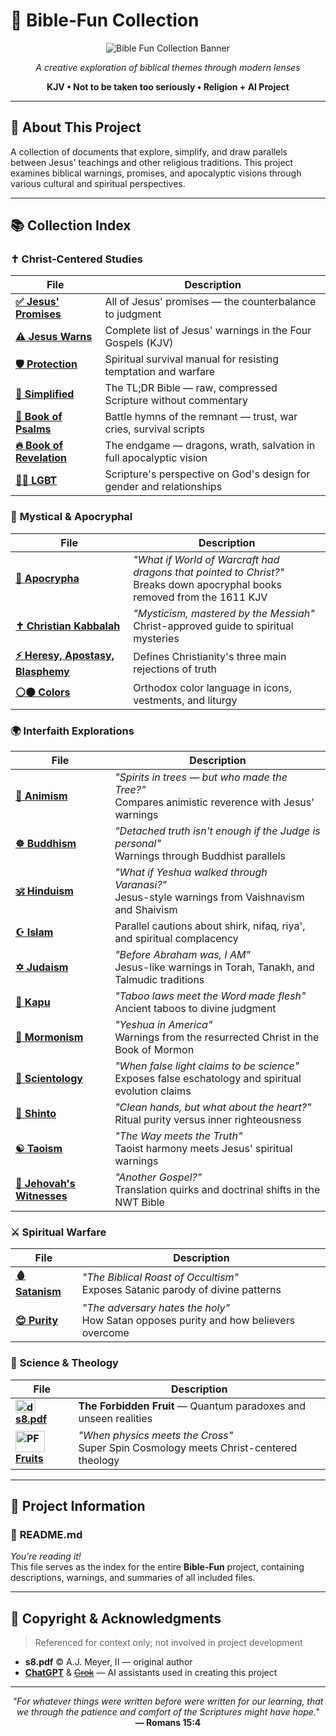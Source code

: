 # 📘 Bible‑Fun Collection

<p align="center">
  <img src="https://github.com/user-attachments/assets/ed07f7a8-df07-4c00-a7cb-ff6b5a8cef62" alt="Bible Fun Collection Banner" />
</p>

<div align="center">

*A creative exploration of biblical themes through modern lenses*

**KJV • Not to be taken too seriously • Religion + AI Project**

</div>

---

## 🌟 About This Project

A collection of documents that explore, simplify, and draw parallels between Jesus' teachings and other religious traditions. This project examines biblical warnings, promises, and apocalyptic visions through various cultural and spiritual perspectives.

---

## 📚 Collection Index

### ✝️ **Christ-Centered Studies**

| File | Description |
|------|-------------|
| **[✅ Jesus' Promises](Biblical/Christ/Jesus%E2%80%99-Promises.md)** | All of Jesus' promises — the counterbalance to judgment |
| **[⚠️ Jesus Warns](Biblical/Christ/Jesus-Warns.md)** | Complete list of Jesus' warnings in the Four Gospels (KJV) |
| **[🛡️ Protection](Biblical/Christ/Protection.md)** | Spiritual survival manual for resisting temptation and warfare |
| **[🔎 Simplified](Biblical/Christ/Simplified.md)** | The TL;DR Bible — raw, compressed Scripture without commentary |
| **[🎯 Book of Psalms](Biblical/Christ/The-Book-of-Psalms.md)** | Battle hymns of the remnant — trust, war cries, survival scripts |
| **[🔥 Book of Revelation](Biblical/Christ/The-Book-of-Revelation.md)** | The endgame — dragons, wrath, salvation in full apocalyptic vision |
| **[🏳️‍🌈 LGBT](Biblical/Christ/LGBT.md)** | Scripture's perspective on God's design for gender and relationships |

### 🔮 **Mystical & Apocryphal**

| File | Description |
|------|-------------|
| **[🐉 Apocrypha](Biblical/Other/Apocrypha.md)** | *"What if World of Warcraft had dragons that pointed to Christ?"* <br>Breaks down apocryphal books removed from the 1611 KJV |
| **[✝️ Christian Kabbalah](Biblical/Other/Christian-Kabbalah.md)** | *"Mysticism, mastered by the Messiah"* <br>Christ-approved guide to spiritual mysteries |
| **[⚡ Heresy, Apostasy, Blasphemy](Biblical/Other/Heresy-Apostasy-Blasphemy.md)** | Defines Christianity's three main rejections of truth |
| **[⚪⚫ Colors](Biblical/Other/Colors.md)** | Orthodox color language in icons, vestments, and liturgy |

### 🌍 **Interfaith Explorations**

| File | Description |
|------|-------------|
| **[🌿 Animism](Biblical/Other/Animism.md)** | *"Spirits in trees — but who made the Tree?"* <br>Compares animistic reverence with Jesus' warnings |
| **[☸️ Buddhism](Biblical/Other/Buddhism.md)** | *"Detached truth isn't enough if the Judge is personal"* <br>Warnings through Buddhist parallels |
| **[🕉️ Hinduism](Biblical/Other/Hinduism.md)** | *"What if Yeshua walked through Varanasi?"* <br>Jesus-style warnings from Vaishnavism and Shaivism |
| **[☪️ Islam](Biblical/Other/Islam.md)** | Parallel cautions about shirk, nifaq, riya', and spiritual complacency |
| **[✡️ Judaism](Biblical/Other/Judaism.md)** | *"Before Abraham was, I AM"* <br>Jesus-like warnings in Torah, Tanakh, and Talmudic traditions |
| **[🌋 Kapu](Biblical/Other/Kapu.md)** | *"Taboo laws meet the Word made flesh"* <br>Ancient taboos to divine judgment |
| **[📜 Mormonism](Biblical/Other/Mormonism.md)** | *"Yeshua in America"* <br>Warnings from the resurrected Christ in the Book of Mormon |
| **[🧪 Scientology](Biblical/Other/Scientology.md)** | *"When false light claims to be science"* <br>Exposes false eschatology and spiritual evolution claims |
| **[🏯 Shinto](Biblical/Other/Shinto.md)** | *"Clean hands, but what about the heart?"* <br>Ritual purity versus inner righteousness |
| **[☯️ Taoism](Biblical/Other/Taoism.md)** | *"The Way meets the Truth"* <br>Taoist harmony meets Jesus' spiritual warnings |
| **[📘 Jehovah's Witnesses](Biblical/Other/Jehovah's-Witnesses.md)** | *"Another Gospel?"* <br>Translation quirks and doctrinal shifts in the NWT Bible |

### ⚔️ **Spiritual Warfare**

| File | Description |
|------|-------------|
| **[🩸 Satanism](Biblical/Other/Satanism.md)** | *"The Biblical Roast of Occultism"* <br>Exposes Satanic parody of divine patterns |
| **[😊 Purity](Biblical/Other/Purity.md)** | *"The adversary hates the holy"* <br>How Satan opposes purity and how believers overcome |

### 🔬 **Science & Theology**

| File | Description |
|------|-------------|
| **[<img width="32" height="21" src="https://github.com/user-attachments/assets/ea6d4a73-4baf-41b4-9d79-87a3b193e74e" alt="download" /> s8.pdf](Science/Theories/s8.pdf)** | **The Forbidden Fruit** — Quantum paradoxes and unseen realities |
| **[<img width="47" height="34" src="https://github.com/user-attachments/assets/2d590f5e-7bef-4dea-bb7a-aa99819b0299" alt="PF" /> Fruits](Science/Theories/Fruits.md)** | *"When physics meets the Cross"* <br>Super Spin Cosmology meets Christ-centered theology |

---

## 📖 Project Information

### 🧾 **README.md**
*You're reading it!*  
This file serves as the index for the entire **Bible-Fun** project, containing descriptions, warnings, and summaries of all included files.

---

## 📄 Copyright & Acknowledgments

> Referenced for context only; not involved in project development

- **s8.pdf** © A.J. Meyer, II — original author
- **[ChatGPT](https://chatgpt.com/)** & ~~[Grok](https://grok.com/)~~ — AI assistants used in creating this project

---

<div align="center">

*"For whatever things were written before were written for our learning, that we through the patience and comfort of the Scriptures might have hope."*  
**— Romans 15:4**

</div>
